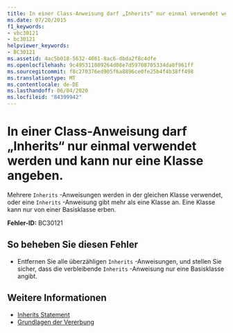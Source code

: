 ```yaml
---
title: In einer Class-Anweisung darf „Inherits“ nur einmal verwendet werden und kann nur eine Klasse angeben.
ms.date: 07/20/2015
f1_keywords:
- vbc30121
- bc30121
helpviewer_keywords:
- BC30121
ms.assetid: 4ac5b018-5632-4661-8ac6-dbda2f8c4dfe
ms.openlocfilehash: 9c495311809264d08e7d59708705334da8f961ff
ms.sourcegitcommit: f8c270376ed905f6a8896ce0fe25b4f4b38ff498
ms.translationtype: MT
ms.contentlocale: de-DE
ms.lasthandoff: 06/04/2020
ms.locfileid: "84399942"
---
```

# <a name="inherits-can-appear-only-once-within-a-class-statement-and-can-only-specify-one-class"></a>In einer Class-Anweisung darf „Inherits“ nur einmal verwendet werden und kann nur eine Klasse angeben.
Mehrere `Inherits` -Anweisungen werden in der gleichen Klasse verwendet, oder eine `Inherits` -Anweisung gibt mehr als eine Klasse an. Eine Klasse kann nur von einer Basisklasse erben.  
  
 **Fehler-ID:** BC30121  
  
## <a name="to-correct-this-error"></a>So beheben Sie diesen Fehler  
  
- Entfernen Sie alle überzähligen `Inherits` -Anweisungen, und stellen Sie sicher, dass die verbleibende `Inherits` -Anweisung nur eine Basisklasse angibt.  
  
## <a name="see-also"></a>Weitere Informationen

- [Inherits Statement](../language-reference/statements/inherits-statement.md)
- [Grundlagen der Vererbung](../programming-guide/language-features/objects-and-classes/inheritance-basics.md)
